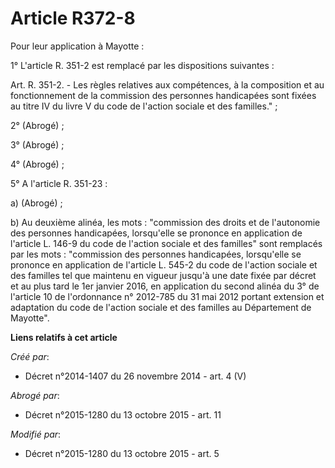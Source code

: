 # Article R372-8

Pour leur application à Mayotte :

1° L'article R. 351-2 est remplacé par les dispositions suivantes :

Art. R. 351-2. - Les règles relatives aux compétences, à la composition et au fonctionnement de la commission des personnes
handicapées sont fixées au titre IV du livre V du code de l'action sociale et des familles." ;

2° (Abrogé) ;

3° (Abrogé) ;

4° (Abrogé) ;

5° A l'article R. 351-23 :

a) (Abrogé) ;

b) Au deuxième alinéa, les mots : "commission des droits et de l'autonomie des personnes handicapées, lorsqu'elle se prononce
en application de l'article L. 146-9 du code de l'action sociale et des familles" sont remplacés par les mots : "commission
des personnes handicapées, lorsqu'elle se prononce en application de l'article L. 545-2 du code de l'action sociale et des
familles tel que maintenu en vigueur jusqu'à une date fixée par décret et au plus tard le 1er janvier 2016, en application du
second alinéa du 3° de l'article 10 de l'ordonnance n° 2012-785 du 31 mai 2012 portant extension et adaptation du code de
l'action sociale et des familles au Département de Mayotte".

**Liens relatifs à cet article**

_Créé par_:

  - Décret n°2014-1407 du 26 novembre 2014 - art. 4 (V)

_Abrogé par_:

  - Décret n°2015-1280 du 13 octobre 2015 - art. 11

_Modifié par_:

  - Décret n°2015-1280 du 13 octobre 2015 - art. 5
